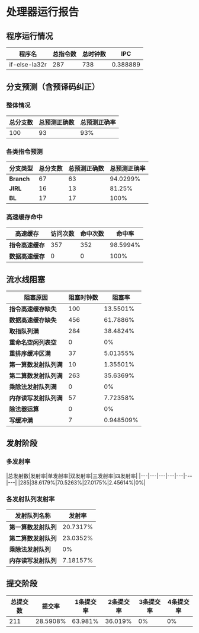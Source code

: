 # 处理器运行报告
## 程序运行情况
|程序名|总指令数|总时钟数|IPC|
|---|---|---|---|
|if-else-la32r|287|738|0.388889|

## 分支预测（含预译码纠正）
### 整体情况
|总分支数|总预测正确数|总预测正确率|
|---|---|---|
|100|93|93%|

### 各类指令预测
|分支类型|总分支数|总预测正确数|总预测正确率|
|---|---|---|---|
|**Branch**| 67 | 63 | 94.0299%|
|**JIRL**| 16 | 13 | 81.25%|
|**BL**| 17 | 17 | 100%|

### 高速缓存命中
|高速缓存|访问次数|命中次数|命中率|
|---|---|---|---|
|**指令高速缓存**| 357 | 352 | 98.5994%|
|**数据高速缓存**| 0 | 0 | 100%|
## 流水线阻塞
|阻塞原因|阻塞时钟数|阻塞率|
|---|---|---|
|**指令高速缓存缺失**| 100 | 13.5501%|
|**数据高速缓存缺失**| 456 | 61.7886%|
|**取指队列满**| 284 | 38.4824%|
|**重命名空闲列表空**|0 | 0%|
|**重排序缓冲区满**|37 | 5.01355%|
|**第一算数发射队列满**|10 | 1.35501%|
|**第二算数发射队列满**|263 | 35.6369%|
|**乘除法发射队列满**|0 | 0%|
|**内存读写发射队列满**|57 | 7.72358%|
|**除法器运算**|0 | 0%|
|**写缓冲满**|7 | 0.948509%|

## 发射阶段
### 多发射率
|总发射数|发射率|单发射率|双发射率|三发射率|四发射率|
|---|---|---|---|---|---|---|
|285|38.6179%|70.5263%|27.0175%|2.45614%|0%|

### 各发射队列发射率
|发射队列名称|发射率|
|---|---|
|**第一算数发射队列**|20.7317%|
|**第二算数发射队列**|23.0352%|
|**乘除法发射队列**|0%|
|**内存读写发射队列**|7.18157%|

## 提交阶段
|总提交数|提交率|1条提交率|2条提交率|3条提交率|4条提交率|
|---|---|---|---|---|---|
|211|28.5908%|63.981%|36.019%|0%|0%|
